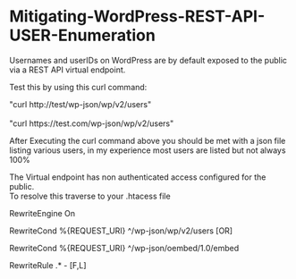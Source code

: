 # Mitigating-WordPress-REST-API-USER-Enumeration
<p> Usernames and userIDs on WordPress are by default exposed to the public via a REST API virtual endpoint.</p>
<p> Test this by using this curl command:</p>
<p> "curl http://test/wp-json/wp/v2/users"<br> </br>
"curl https://test.com/wp-json/wp/v2/users"</p>
<p> After Executing the curl command above you should be met with a json file listing various users, in my experience most users are listed but not always 100%</p>
<p> The Virtual endpoint has non authenticated access configured for the public. <br> To resolve this traverse to your .htacess file</p>

<p> <IfModule mod_rewrite.c> </p>
 <P>RewriteEngine On</P>   
   <P> RewriteCond %{REQUEST_URI} ^/wp-json/wp/v2/users [OR]</P> 
    <P> RewriteCond %{REQUEST_URI} ^/wp-json/oembed/1.0/embed </P>
    <P> RewriteRule .* - [F,L] </P>
<P></IfModule> </P>
